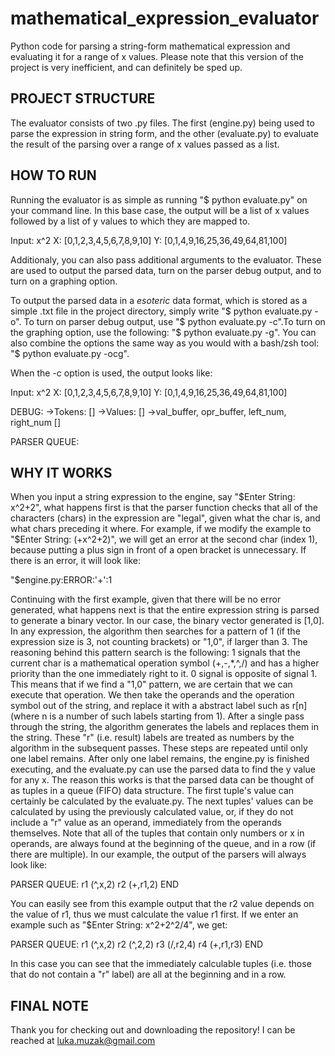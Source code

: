 # mathematical_expression_evaluator
Python code for parsing a string-form mathematical expression and evaluating it for a range of x values. Please note that this version of the project is very inefficient, and can definitely be sped up.

PROJECT STRUCTURE
-----------------
The evaluator consists of two .py files. The first (engine.py) being used to parse the expression in string form, and the other (evaluate.py) to evaluate the result of the parsing over a range of x values passed as a list.

HOW TO RUN
----------
Running the evaluator is as simple as running "$ python evaluate.py" on your command line. In this base case, the output will be a list of x values followed by a list of y values to which they are mapped to.

Input: x^2
X: [0,1,2,3,4,5,6,7,8,9,10]
Y: [0,1,4,9,16,25,36,49,64,81,100]

Additionaly, you can also pass additional arguments to the evaluator. These are used to output the parsed data, turn on the parser debug output, and to turn on a graphing option.

To output the parsed data in a *esoteric* data format, which is stored as a simple .txt file in the project directory, simply write "$ python evaluate.py -o". To turn on parser debug output, use "$ python evaluate.py -c".To turn on the graphing option, use the following: "$ python evaluate.py -g". You can also combine the options the same way as you would with a bash/zsh tool: "$ python evaluate.py -ocg".

When the -c option is used, the output looks like:

Input: x^2
X: [0,1,2,3,4,5,6,7,8,9,10]
Y: [0,1,4,9,16,25,36,49,64,81,100]

DEBUG:
->Tokens: []
->Values: []
->val_buffer, opr_buffer, left_num, right_num []

PARSER QUEUE:



WHY IT WORKS
------------
When you input a string expression to the engine, say "$Enter String: x^2+2", what happens first is that the parser function checks that all of the characters (chars) in the expression are "legal", given what the char is, and what chars preceding it where. For example, if we modify the example to "$Enter String: (+x^2+2)", we will get an error at the second char (index 1), because putting a plus sign in front of a open bracket is unnecessary. If there is an error, it will look like:

"$engine.py:ERROR:'+':1

Continuing with the first example, given that there will be no error generated, what happens next is that the entire expression string is parsed to generate a binary vector. In our case, the binary vector generated is [1,0]. In any expression, the algorithm then searches for a pattern of 1 (if the expression size is 3, not counting brackets) or "1,0", if larger than 3. The reasoning behind this pattern search is the following: 1 signals that the current char is a mathematical operation symbol (+,-,*,^,/) and has a higher priority than the one immediately right to it. 0 signal is opposite of signal 1. This means that if we find a "1,0" pattern, we are certain that we can execute that operation. We then take the operands and the operation symbol out of the string, and replace it with a abstract label such as r[n] (where n is a number of such labels starting from 1). After a single pass through the string, the algorithm generates the labels and replaces them in the string. These "r" (i.e. result) labels are treated as numbers by the algorithm in the subsequent passes. These steps are repeated until only one label remains. After only one label remains, the engine.py is finished executing, and the evaluate.py can use the parsed data to find the y value for any x. The reason this works is that the parsed data can be thought of as tuples in a queue (FIFO) data structure. The first tuple's value can certainly be calculated by the evaluate.py. The next tuples' values can be calculated by using the previously calculated value, or, if they do not include a "r" value as an operand, immediately from the operands themselves. Note that all of the tuples that contain only numbers or x in operands, are always found at the beginning of the queue, and in a row (if there are multiple). In our example, the output of the parsers will always look like: 

PARSER QUEUE: 
r1 (^,x,2)
r2 (+,r1,2)
END

You can easily see from this example output that the r2 value depends on the value of r1, thus we must calculate the value r1 first. If we enter an example such as "$Enter String: x^2+2^2/4", we get:

PARSER QUEUE:
r1 (^,x,2)
r2 (^,2,2)
r3 (/,r2,4)
r4 (+,r1,r3)
END

In this case you can see that the immediately calculable tuples (i.e. those that do not contain a "r" label) are all at the beginning and in a row.

FINAL NOTE
----------
Thank you for checking out and downloading the repository! I can be reached at luka.muzak@gmail.com
